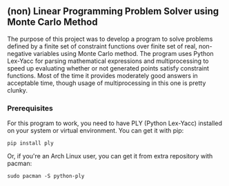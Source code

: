 ## (non) Linear Programming Problem Solver using Monte Carlo Method

The purpose of this project was to develop a program to solve problems defined by a finite set of constraint functions over finite set of real, non-negative variables using Monte Carlo method.
The program uses Python Lex-Yacc for parsing mathematical expressions and multiprocessing to speed up evaluating whether or not generated points satisfy constraint functions.
Most of the time it provides moderately good answers in acceptable time, though usage of multiprocessing in this one is pretty clunky.

### Prerequisites

For this program to work, you need to have PLY (Python 
Lex-Yacc) installed on your system or virtual environment. You can get it with pip:
```
pip install ply
```

Or, if you're an Arch Linux user, you can get it from extra 
repository with pacman:
```
sudo pacman -S python-ply
```
